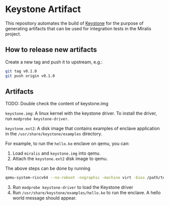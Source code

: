 # Keystone Artifact

This repository automates the build of [Keystone](https://keystone-enclave.org/) for the purpose of generating artifacts that can be used for integration tests in the Miralis project.

## How to release new artifacts

Create a new tag and push it to upstream, e.g.:

```sh
git tag v0.1.0
git push origin v0.1.0
```

## Artifacts
TODO: Double check the content of keystone.img

`keystone.img`: A linux kernel with the keystone driver. To install the driver, run `modprobe keystone-driver`.

`keystone.ext2`: A disk image that contains examples of enclave application in the `/usr/share/keystone/examples` directory.

For example, to run the `hello.ke` enclave on qemu, you can:
1. Load `miralis` and `keystone.img` into qemu.
2. Attach the `keystone.ext2` disk image to qemu.

The above steps can be done by running 
```sh
qemu-system-riscv64 --no-reboot -nographic -machine virt -bios /path/to/miralis.img -device loader,file=/path/to/keystone.img,addr=0x80200000,force-raw=on -smp 1 -drive file=path/to/keystone.ext2,format=raw,id=hd0 -device virtio-blk-device,drive=hd0 -device virtio-net-device
```
3. Run `modprobe keystone-driver` to load the Keystone driver
4. Run `/usr/share/keystone/examples/hello.ke` to run the enclave. A hello world message should appear.